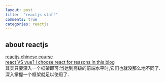 ```yaml
---
layout: post
title:  "reactjs staff"
comments: true
categories: reactjs
---
```


## about reactjs

[reactjs chinese course](https://doc.react-china.org/)    
[react VS vue? i choose react for reasons in this blog](https://www.cnblogs.com/Chen-XiaoJun/p/6246946.html)     
其实只要深入一个框架即可:当达到高级的前端水平时,它们也就没那么地不同了.     
深入掌握一个框架就足以使用了.

